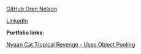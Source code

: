 [GitHub Oren Nelson](https://github.com/orenNelson) 

[LinkedIn](https://www.linkedin.com/in/oren-nelson)


**Portfolio links:**

[Nyaan Cat Tropical Revenge - Uses Object Pooling](https://orennelson.github.io/Nyaan-Cat-Tropical-Revenge/)

